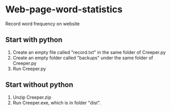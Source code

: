 # Web-page-word-statistics
Record word frequency on website

## Start with python

1. Create an empty file called "record.txt" in the same folder of Creeper.py
2. Create an empty folder called "backups" under the same folder of Creeper.py
3. Run Creeper.py

## Start without python

1. Unzip Creeper.zip
2. Run Creeper.exe, which is in folder "dist".
